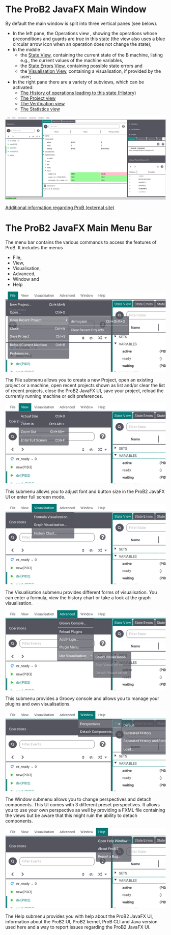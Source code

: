 # The ProB2 JavaFX Main Window

By default the main window is split into three vertical panes (see below).

* In the left pane, the Operations view , showing the operations whose preconditions and guards are true in this state (the view also uses a blue circular arrow icon when an operation does not change the state);
* In the middle 
	* the [State View](Main%20View/State.md), containing the current state of the B machine, listing e.g., the current values of the machine variables,
	* the [State Errors View](Main%20View/State%20Errors.md), containing possible state errors and
	* the [Visualisation View](Main%20View/Visualisation.md), containing a visualisation, if provided by the user;
* In the right pane there are a variety of subviews, which can be activated:
	* [The History of operations leading to this state (History)](History.md)
	* [The Project view](Project.md)
	* [The Verification view](Verification.md)
	* [The Statistics view](Statistics.md)

![ProB2 JavaFX UI Overview](../screenshots/Overview.png)

[Additional information regarding ProB (external site)](https://www3.hhu.de/stups/prob/index.php/Main_Page)

# The ProB2 JavaFX Main Menu Bar

The menu bar contains the various commands to access the features of ProB. It includes the menus
* File,
* View,
* Visualisation,
* Advanced,
* Window and
* Help

![File Menu](../screenshots/Menu/File.png)

The File submenu allows you to create a new Project, open an existing project or a machine, open recent projects shown as list and/or clear the list of recent projects, close the ProB2 JavaFX UI, save your project, reload the currently running machine or edit preferences.

![View Menu](../screenshots/Menu/View.png)

This submenu allows you to adjust font and button size in the ProB2 JavaFX UI or enter full screen mode.

![Visualisation Menu](../screenshots/Menu/Visualisation.png)

The Visualisation submenu provides different forms of visualisation. You can enter a formula, view the history chart or take a look at the graph visualisation.

![Advanced Menu](../screenshots/Menu/Advanced.png)

This submenu provides a Groovy console and allows you to manage your plugins and own visualisations.

![Window Menu](../screenshots/Menu/Window.png)

The Window submenu allows you to change perspectives and detach components. This UI comes with 3 different preset perspectives. It allows you to use your own perspective as well by providing a FXML file containing the views but be aware that this might ruin the ability to detach components.

![Help Menu](../screenshots/Menu/Help.png)

The Help submenu provides you with help about the ProB2 JavaFX UI, information about the ProB2 UI, ProB2 kernel, ProB CLI and Java version used here and a way to report issues regarding the ProB2 JavaFX UI.
 
